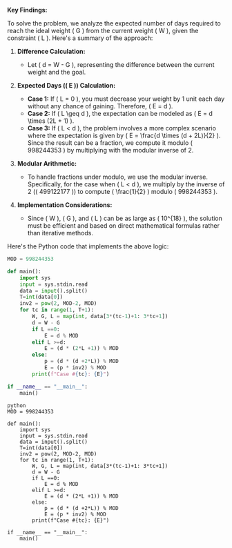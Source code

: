 **Key Findings:**

To solve the problem, we analyze the expected number of days required to reach the ideal weight \( G \) from the current weight \( W \), given the constraint \( L \). Here's a summary of the approach:

1. **Difference Calculation:** 
   - Let \( d = W - G \), representing the difference between the current weight and the goal.

2. **Expected Days (\( E \)) Calculation:**
   - **Case 1:** If \( L = 0 \), you must decrease your weight by 1 unit each day without any chance of gaining. Therefore, \( E = d \).
   - **Case 2:** If \( L \geq d \), the expectation can be modeled as \( E = d \times (2L + 1) \).
   - **Case 3:** If \( L < d \), the problem involves a more complex scenario where the expectation is given by \( E = \frac{d \times (d + 2L)}{2} \). Since the result can be a fraction, we compute it modulo \( 998244353 \) by multiplying with the modular inverse of 2.

3. **Modular Arithmetic:**
   - To handle fractions under modulo, we use the modular inverse. Specifically, for the case when \( L < d \), we multiply by the inverse of 2 (\( 499122177 \)) to compute \( \frac{1}{2} \) modulo \( 998244353 \).

4. **Implementation Considerations:**
   - Since \( W \), \( G \), and \( L \) can be as large as \( 10^{18} \), the solution must be efficient and based on direct mathematical formulas rather than iterative methods.

Here's the Python code that implements the above logic:

```python
MOD = 998244353

def main():
    import sys
    input = sys.stdin.read
    data = input().split()
    T=int(data[0])
    inv2 = pow(2, MOD-2, MOD)
    for tc in range(1, T+1):
        W, G, L = map(int, data[3*(tc-1)+1: 3*tc+1])
        d = W - G
        if L ==0:
            E = d % MOD
        elif L >=d:
            E = (d * (2*L +1)) % MOD
        else:
            p = (d * (d +2*L)) % MOD
            E = (p * inv2) % MOD
        print(f"Case #{tc}: {E}")

if __name__ == "__main__":
    main()
```

```
python
MOD = 998244353

def main():
    import sys
    input = sys.stdin.read
    data = input().split()
    T=int(data[0])
    inv2 = pow(2, MOD-2, MOD)
    for tc in range(1, T+1):
        W, G, L = map(int, data[3*(tc-1)+1: 3*tc+1])
        d = W - G
        if L ==0:
            E = d % MOD
        elif L >=d:
            E = (d * (2*L +1)) % MOD
        else:
            p = (d * (d +2*L)) % MOD
            E = (p * inv2) % MOD
        print(f"Case #{tc}: {E}")

if __name__ == "__main__":
    main()
```